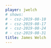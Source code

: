 ```yaml
---
player: jwelch
# shows:
# - csz-2019-08-10
# - csz-2019-08-17
# - csz-2019-08-24
# - csz-2019-08-31
title: James Welch
---
```

